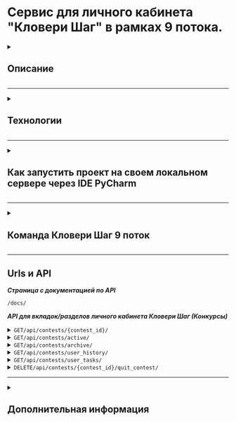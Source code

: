 # Сервис для личного кабинета "Кловери Шаг" в рамках 9 потока.
<details>
<summary>

## Описание

</summary>

***Кловери.Шаг в будущем – полностью автоматизированная платформа для взаимодействия заказчика и исполнителя
с использованием механик геймификации***

</details>

___

<details>
<summary>

## Технологии

</summary>

### Backend
***Django Rest Framework***

### Tools
***PyCharm, Git, GitLab***

### Containerization
***Docker, Docker Compose, Nginx***

### QA
***Postman, Pytest***
### Backend
![Django Rest Framework](https://img.shields.io/badge/-Django_Rest_Framework-090909?style=for-the-badge&logo=django&logoColor=17952c)

### Tools
![PyCharm](https://img.shields.io/badge/-pycharm-090909?style=for-the-badge&logo=pycharm&logoColor=e9fd01)
![Git](https://img.shields.io/badge/-GIT-090909?style=for-the-badge&logo=git&logoColor=ff5169)
![GitLab](https://img.shields.io/badge/-GITLAB-090909?style=for-the-badge&logo=gitlab&logoColor=FFA500)

### Containerization
![Docker](https://img.shields.io/badge/-Docker-090909?style=for-the-badge&logo=docker&logoColor=097CDB)
![Docker Compose](https://img.shields.io/badge/-Docker_compose-090909?style=for-the-badge&logo=docker&logoColor=097CDB)
![Nginx](https://img.shields.io/badge/-Nginx-090909?style=for-the-badge&logo=Nginx&logoColor=00FF00)

### QA
![Postman](https://img.shields.io/badge/-Postman-090909?style=for-the-badge&logo=postman&logoColor=#FF7F00)
![Pytest](https://img.shields.io/badge/-Pytest-090909?style=for-the-badge&logo=pytest&logoColor=#FF7F00)

</details>

___

<details>
<summary>

## Как запустить проект на своем локальном сервере через IDE PyCharm

</summary>

### 1. Клонирование репозитория

```
git clone https://git.infra.cloveri.com/cloveri.start/step/step_latest.git
```

### 2. Создание виртуального окружения

```
python -m venv venv - для Windows
sudo apt-get install -y python3-venv - для Linux
```

### 3. Активирование виртуального окружение

```
venv\scripts\activate  - для Windows
venv/bin/activate - для Linux
```

### 4. Установка переменных окружения

***В корне проекта заполняем файл .env.example и переименовываем его в .env или просто создаём файл .env и
заполняем его.***

```
SECRET_KEY='секретный ключ'
DEBUG=0

DJANGO_ALLOWED_HOSTS=api.step.skroy.ru 127.0.0.1
DJANGO_CORS_ALLOWED_ORIGINS=http://127.0.0.1:3000 https://step.skroy.ru

BASE_URL=https://api.beta.raida-dev.ru
USER_RAIDA=лоин райды
PASSWD_RAIDA=пароль райды
NODE_ID=4fc9986b-d03b-4801-a672-a191c941e17c

# TOKEN
ACCESS_TOKEN_PUBLIC_KEY=-----BEGIN PUBLIC KEY-----\nMIICIjANBgkqhkiG9w0BAQEFAAOCAg8AMIICCgKCAgEAwwP2xW8sTF63kyi75Esy\nJd5+ENBZifoOwFz5JTjXRP0yg/feRIR1F3EJ3NMQy7uXXuTCL09wAKBcqxjilXhS\nXLNpBFOZV2ESs3vqAwLL/xN25QWQMUzvCWwVcU3CKrIgDTtcYeyj0xnGjpO9cB8W\nBdtkloxOAXjZaqQ8WLLHtkp2bc34kp4vivFwR8o21v2oeVsINH0eb5Ci8jCDKs6U\nh4Yml6EsRAlKVMJYOsgWm3J9TkbKCvpgl5XcTYCyVdQMRlcmFyF2mG90nyo0tv13\n6oxqGPP7GKozYWIQ1wAprhWPYf13m8/Agvw5bLJknybUO77rVaVM+hq4ASXNMY+j\nyhFfO/OYPZOkfLdmu1UhbIXwy1cHWbk9F6MWPF7fgU/mNVgUlibmUh+zEqdjB/Hx\nCfQPnKFEmmsQhZiLMfcEOY15OTnm9UoM8K0xZQpCM4Hj6v/LVeQnyddeudIgAa0H\nEBH0AqEynXBiJUPDMlp17rJLQsWh03fmTq8W+t41sVk8N1MXJ8dndix7JrRYI9Zx\nMR6aNehyXLCxZfw7Hpr8J5AeMNEBMogkQo83hE0DNURcr/l09pYDu4kxhuzSc1DV\nLKFYpt7G4ZxVDjYY6v8045y5UBdge4KovZjagSmOK/rraWTRyNtPSqqrH0YIlSWi\nCn5sN6gYwyFEYl3uUiTBJScCAwEAAQ==\n-----END PUBLIC KEY-----

JWT_ALGORITHM=RS256


# ID Конкурсов
PROCESS_CONTESTS_ID ='9e57ac56-9ce8-43fe-a725-d6eb6cb3758b'
PROCESS_PARTICIPATION_CONTEST_ID ='eb63f559-62b1-4666-94a4-2ecdc928bdef'
PROCESS_DOCONTESTS_ID=eb63f559-62b1-4666-94a4-2ecdc928bdef

# ID Статусов конкурса
STATUS_ID_NEW='fe5c453a-0249-4b22-980e-c66a76ad78a9'
STATUS_ID_REJECTION='678228a5-cade-451e-bd76-33df0e0875e9'
STATUS_ID_SUM_RESULTS='ab7d8f83-386e-4613-a062-99162356e7ad'
STATUS_ID_VOTING='a1b783c5-2dad-4338-98a8-0a6dfdb74f02'
STATUS_ID_ACCEPTANCE_WORKS='090e4125-f716-4427-a0a2-3e8e4655ae4d'
STATUS_ID_DONE='6c419c06-06fd-43c3-85ee-2f58110db712'
STATUS_ID_ACCEPTANCE_WORKS_DONE='0db1196c-c03f-4d5b-a422-f15a94f7dba4'
STATUS_ID_NO_WINNER='2267301e-6b6b-4f67-9e8d-65d2c6c9c05e'

# ID Статусов участия в конкурсе
STATUS_ID_TASK_COMPLETED='b9d7d6d4-e22e-4aa1-bf2d-35cdfcb94a2d'

STEP_SERVICE_MAIN_PORT=8001
STEP_SERVICE_MAIN_IMAGE=docker.infra.cloveri.com/cloveri.start/step/step/stage:latest

LANGUAGE_CODE=ru
TIME_ZONE=Europe/Moscow

```

### 5. Установка зависимостей

```
pip install -r requirements.txt
```

### 6. Запуск сервиса

```
python manage.py runserver
```

</details>

___

<details>
<summary>

## Команда Кловери Шаг 9 поток

</summary>

| № | ФИО                | Должность           | Никнейм в телеграмме | Ссылка на проекты               |
|---|--------------------|---------------------|----------------------|---------------------------------|
| 1 | Филипенко Виктория | Заказчик, дизайнер  | @up2fika             |                                 |
| 2 | Зайцев Антон       | Backend разработчик | @BlackMarvel         | https://github.com/Hashtagich   |
| 3 | Алехина Ольга      | Backend разработчик | @olik_al             | https://github.com/OlgaAlekhina |
| 4 | Спащенко Регина    | QA                  | @Sp_R_G              |                                 |

</details>

___

## Urls и API

***Страница с документацией по API***

<code>/docs/</code>

***API для вкладок/разделов личного кабинета Кловери Шаг (Конкурсы)***
<details>
<summary><code>GET/api/contests/{contest_id}/</code></summary>

*Получение данных конкретного конкурса по его id*

```
{
  "detail": {
    "code": "string",
    "message": "string"
  },
  "data": {
    "id": "3fa85f64-5717-4562-b3fc-2c963f66afa6",
    "title": "string",
    "description": "string",
    "created_at": "2024-12-04",
    "status_id": "3fa85f64-5717-4562-b3fc-2c963f66afa6",
    "status_name": "string",
    "deadline": "2024-12-04",
    "award": "string",
    "profession": "string",
    "category": "string",
    "attachments": {
      "id": "string",
      "name": "string"
    }
  },
  "info": {
    "api_version": "string",
    "count": 0
  }
}
```

</details>

<details>
<summary><code>GET/api/contests/active/</code></summary>

*Получение списка всех конкурсов со статусом Прием работ. Вкладка/раздел Активные конкурсы.*

```
{
  "detail": {
    "code": "string",
    "message": "string"
  },
  "data": [
    {
      "id": "3fa85f64-5717-4562-b3fc-2c963f66afa6",
      "title": "string",
      "description": "string",
      "status": "string",
      "cf_deadline": "2024-12-04",
      "cf_award": "string",
      "cf_brief": "string",
      "cf_title": "string",
      "cf_konkurs_category": "string"
    }
  ],
  "info": {
    "api_version": "string",
    "count": 0
  }
}
```

</details>


<details>
<summary><code>GET/api/contests/archive/</code></summary>

*Получение списка всех конкурсов со статусом Завершен и Победитель не выбран. Вкладка/раздел Архив конкурсов.*

```
{
  "detail": {
    "code": "string",
    "message": "string"
  },
  "data": [
    {
      "id": "3fa85f64-5717-4562-b3fc-2c963f66afa6",
      "title": "string",
      "description": "string",
      "status": "string",
      "cf_deadline": "2024-12-04",
      "cf_award": "string",
      "cf_brief": "string",
      "cf_title": "string",
      "cf_konkurs_category": "string"
    }
  ],
  "info": {
    "api_version": "string",
    "count": 0
  }
}
```

</details>


<details>
<summary><code>GET/api/contests/user_history/</code></summary>

*Получение списка всех завершенных конкурсов, где пользователя участвовал. Вкладка/раздел История участия.*

```
{
  "detail": {
    "code": "string",
    "message": "string"
  },
  "data": [
    {
      "id": "3fa85f64-5717-4562-b3fc-2c963f66afa6",
      "title": "string",
      "description": "string",
      "status": "string",
      "cf_deadline": "2024-12-04",
      "cf_award": "string",
      "cf_brief": "string",
      "cf_title": "string",
      "cf_konkurs_category": "string"
    }
  ],
  "info": {
    "api_version": "string",
    "count": 0
  }
}
```

</details>


<details>
<summary><code>GET/api/contests/user_tasks/</code></summary>

*Получение списка всех заданий пользователя. Вкладка/раздел Мои задания.*

```
{
  "detail": {
    "code": "string",
    "message": "string"
  },
  "data": [
    {
      "id": "3fa85f64-5717-4562-b3fc-2c963f66afa6",
      "title": "string",
      "description": "string",
      "status": "string",
      "cf_deadline": "2024-12-04",
      "cf_award": "string",
      "cf_brief": "string",
      "cf_title": "string",
      "cf_konkurs_category": "string"
    }
  ],
  "info": {
    "api_version": "string",
    "count": 0
  }
}
```

</details>


<details>
<summary><code>DELETE/api/contests/{contest_id}/quit_contest/</code></summary>

*Отказ от участия в конкурсе: изменение статуса заявки на 'Отказ'*

```
{
  "detail": {
    "code": "string",
    "message": "string"
  },
  "info": {
    "api_version": "string",
    "count": 0
  }
}
```

</details>

___

<details>
<summary>

## Дополнительная информация

</summary>

+ ***Дизайн в Figma — https://www.figma.com/design/3r9HwWIEHWElYElRLtc8Gq/ЛК-Кловери.Шаг?node-id=0-1***
+ ***Документация по стажировке 9 потока — https://drive.google.com/drive/folders/1xQej-LEGexAl7P4fzTCJnw2Gl4MeS1T-***

</details>